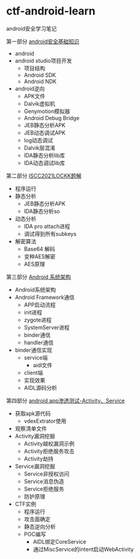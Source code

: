 # ctf-android-learn
android安全学习笔记

第一部分 [android安全基础知识](./android安全学习/android安全学习.md)

  * android
  * android studio项目开发
    * 项目结构
    * Android SDK
    * Android NDK
  * android逆向
    * APK文件
    * Dalvik虚拟机
    * Genymotion模拟器
    * Android Debug Bridge
    * JEB静态分析APK
    * JEB动态调试APK
    * log动态调试
    * Dalvik层混淆
    * IDA静态分析lib库
    * IDA动态调试lib库

第二部分 [ISCC2021LOCKK题解](./LOCKK题解/ISCC2021LOCKK题解.md)

* 程序运行
* 静态分析
  * JEB静态分析APK
  * IDA静态分析so
* 动态分析
  * IDA pro attach进程
  * 调试得到所有subkeys
* 解密算法
  * Base64 解码
  * 变种AES解密
  * AES原理

第三部分 [Android 系统架构](./android_framework/android_framework.md)

- Android系统架构
- Android Framework通信
  - APP启动流程
  - init进程
  - zygote进程
  - SystemServer进程
  - binder通信
  - handler通信
- binder通信实现
  * service端
    * aidl文件
  * client端
  * 实现效果
  * AIDL源码分析

第四部分 [android app渗透测试-Activity、Service](./android攻击面/android攻击面整理.md)

* 获取apk源代码
  * vdexExtrator使用
* 观察清单文件
* Activity漏洞挖掘
  * Activity越权漏洞示例
  * Activity拒绝服务攻击
  * Activity劫持
* Service漏洞挖掘
  * Service非授权访问
  * Service消息伪造
  * Service拒绝服务
  * 防护原理
* CTF实例
  * 程序运行
  * 攻击面确定
  * 静态逆向分析
  * POC编写
    * AIDL绑定CoreService
    * 通过MiscService的intent启动WebActivity